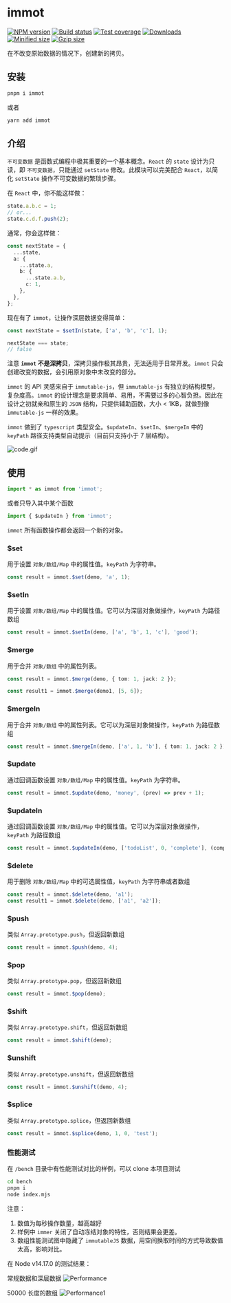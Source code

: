 # immot

[![NPM version][npm-image]][npm-url]
[![Build status][build-image]][build-url]
[![Test coverage][coveralls-image]][coveralls-url]
[![Downloads][downloads-image]][downloads-url]
[![Minified size][min-size-image]][bundlephobia-url]
[![Gzip size][gzip-size-image]][bundlephobia-url]

在不改变原始数据的情况下，创建新的拷贝。

## 安装

```bash
pnpm i immot
```

或者

```bash
yarn add immot
```

## 介绍

`不可变数据` 是函数式编程中极其重要的一个基本概念。`React` 的 `state` 设计为只读，即 `不可变数据`，只能通过 `setState` 修改。此模块可以完美配合 `React`，以简化 `setState` 操作不可变数据的繁琐步骤。

在 `React` 中，你不能这样做：

```ts
state.a.b.c = 1;
// or...
state.c.d.f.push(2);
```

通常，你会这样做：

```ts
const nextState = {
  ...state,
  a: {
    ...state.a,
    b: {
      ...state.a.b,
      c: 1,
    },
  },
};
```

现在有了 `immot`，让操作深层数据变得简单：

```ts
const nextState = $setIn(state, ['a', 'b', 'c'], 1);

nextState === state;
// false
```

注意 **`immot` 不是深拷贝**，深拷贝操作极其昂贵，无法适用于日常开发。`immot` 只会创建改变的数据，会引用原对象中未改变的部分。

`immot` 的 API 灵感来自于 `immutable-js`，但 `immutable-js` 有独立的结构模型，复杂度高。`immot` 的设计理念是要求简单、易用，不需要过多的心智负担。因此在设计之初就亲和原生的 `JSON` 结构，只提供辅助函数，大小 < 1KB，就做到像 `immutable-js` 一样的效果。

`immot` 做到了 `typescript` 类型安全。`$updateIn`、`$setIn`、`$mergeIn` 中的 `keyPath` 路径支持类型自动提示（目前只支持小于 7 层结构）。

![code.gif](./bench/code.gif)

## 使用

```ts
import * as immot from 'immot';
```

或者只导入其中某个函数

```ts
import { $updateIn } from 'immot';
```

`immot` 所有函数操作都会返回一个新的对象。

### $set

用于设置 `对象/数组/Map` 中的属性值。`keyPath` 为字符串。

```ts
const result = immot.$set(demo, 'a', 1);
```

### $setIn

用于设置 `对象/数组/Map` 中的属性值。它可以为深层对象做操作，`keyPath` 为路径数组

```ts
const result = immot.$setIn(demo, ['a', 'b', 1, 'c'], 'good');
```

### $merge

用于合并 `对象/数组` 中的属性列表。

```ts
const result = immot.$merge(demo, { tom: 1, jack: 2 });

const result1 = immot.$merge(demo1, [5, 6]);
```

### $mergeIn

用于合并 `对象/数组` 中的属性列表。它可以为深层对象做操作，`keyPath` 为路径数组

```ts
const result = immot.$mergeIn(demo, ['a', 1, 'b'], { tom: 1, jack: 2 });
```

### $update

通过回调函数设置 `对象/数组/Map` 中的属性值。`keyPath` 为字符串。

```ts
const result = immot.$update(demo, 'money', (prev) => prev + 1);
```

### $updateIn

通过回调函数设置 `对象/数组/Map` 中的属性值。它可以为深层对象做操作，`keyPath` 为路径数组

```ts
const result = immot.$updateIn(demo, ['todoList', 0, 'complete'], (complete) => !complete);
```

### $delete

用于删除 `对象/数组/Map` 中的可选属性值，`keyPath` 为字符串或者数组

```ts
const result = immot.$delete(demo, 'a1');
const result1 = immot.$delete(demo, ['a1', 'a2']);
```

### $push

类似 `Array.prototype.push`，但返回新数组

```ts
const result = immot.$push(demo, 4);
```

### $pop

类似 `Array.prototype.pop`，但返回新数组

```ts
const result = immot.$pop(demo);
```

### $shift

类似 `Array.prototype.shift`，但返回新数组

```ts
const result = immot.$shift(demo);
```

### $unshift

类似 `Array.prototype.unshift`，但返回新数组

```ts
const result = immot.$unshift(demo, 4);
```

### $splice

类似 `Array.prototype.splice`，但返回新数组

```ts
const result = immot.$splice(demo, 1, 0, 'test');
```

### 性能测试

在 `/bench` 目录中有性能测试对比的样例，可以 clone 本项目测试

```bash
cd bench
pnpm i
node index.mjs
```

注意：

1. 数值为每秒操作数量，越高越好
2. 样例中 `immer` 关闭了自动冻结对象的特性，否则结果会更差。
3. 数组性能测试图中隐藏了 `immutableJS` 数据，用空间换取时间的方式导致数值太高，影响对比。

在 Node v14.17.0 的测试结果：

常规数据和深层数据
![Performance](./bench/Performance.png)

50000 长度的数组
![Performance1](./bench/Performance1.png)

[npm-image]: https://img.shields.io/npm/v/immot.svg?style=flat-square
[npm-url]: https://npmjs.org/package/immot
[build-image]: https://github.com/MinJieLiu/immot/actions/workflows/node.js.yml/badge.svg
[build-url]: https://github.com/MinJieLiu/immot/actions
[coveralls-image]: https://img.shields.io/coveralls/MinJieLiu/immot.svg?style=flat-square
[coveralls-url]: https://coveralls.io/r/MinJieLiu/immot
[downloads-image]: http://img.shields.io/npm/dm/immot.svg?style=flat-square
[downloads-url]: https://npmjs.org/package/immot
[min-size-image]: https://badgen.net/bundlephobia/min/immot?label=minified
[gzip-size-image]: https://badgen.net/bundlephobia/minzip/immot?label=gzip
[bundlephobia-url]: https://bundlephobia.com/result?p=immot
